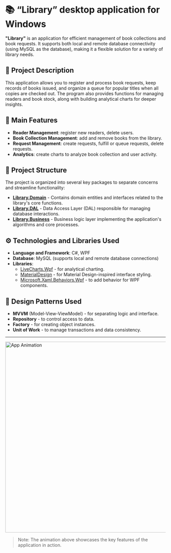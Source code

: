 # 📚 “Library” desktop application for Windows

**"Library"** is an application for efficient management of book collections and book requests. It supports both local and remote database connectivity (using MySQL as the database), making it a flexible solution for a variety of library needs.

## 📝 Project Description
This application allows you to register and process book requests, keep records of books issued, and organize a queue for popular titles when all copies are checked out. The program also provides functions for managing readers and book stock, along with building analytical charts for deeper insights.

## 🚀 Main Features
- **Reader Management**: register new readers, delete users.
- **Book Collection Management**: add and remove books from the library.
- **Request Management**: create requests, fulfill or queue requests, delete requests.
- **Analytics**: create charts to analyze book collection and user activity.

## 📂 Project Structure
The project is organized into several key packages to separate concerns and streamline functionality:
- [**Library.Domain**](https://github.com/AlexPol1ak/Library.Domain) - Contains domain entities and interfaces related to the library's core functions.
- [**Library.DAL**](https://github.com/AlexPol1ak/Library.DAL) - Data Access Layer (DAL) responsible for managing database interactions.
- [**Library.Business**](https://github.com/AlexPol1ak/Library.Business) - Business logic layer implementing the application's algorithms and core processes.

## ⚙️ Technologies and Libraries Used
- **Language and Framework**: C#, WPF
- **Database**: MySQL (supports local and remote database connections)
- **Libraries**:
  - [LiveCharts.Wpf](https://lvcharts.net/App/examples/v1/wpf/Basic%20Line%20Chart) - for analytical charting.
  - [MaterialDesign](http://materialdesigninxaml.net/) - for Material Design-inspired interface styling.
  - [Microsoft.Xaml.Behaviors.Wpf](https://github.com/microsoft/XamlBehaviorsWpf) - to add behavior for WPF components.

## 🧩 Design Patterns Used
- **MVVM** (Model-View-ViewModel) - for separating logic and interface.
- **Repository** - to control access to data.
- **Factory** - for creating object instances.
- **Unit of Work** - to manage transactions and data consistency.

---
<img src="https://github.com/user-attachments/assets/d59a9bb8-5382-4009-9c09-6d46d9a5ecf5" width="600" alt="App Animation">

> Note: The animation above showcases the key features of the application in action.
